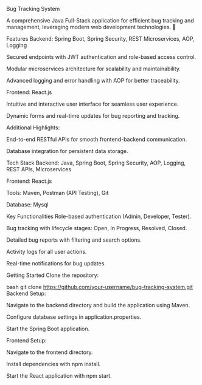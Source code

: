 Bug Tracking System

A comprehensive Java Full-Stack application for efficient bug tracking and management, leveraging modern web development technologies. 🚀

Features
Backend: Spring Boot, Spring Security, REST Microservices, AOP, Logging

Secured endpoints with JWT authentication and role-based access control.

Modular microservices architecture for scalability and maintainability.

Advanced logging and error handling with AOP for better traceability.

Frontend: React.js

Intuitive and interactive user interface for seamless user experience.

Dynamic forms and real-time updates for bug reporting and tracking.

Additional Highlights:

End-to-end RESTful APIs for smooth frontend-backend communication.

Database integration for persistent data storage.

Tech Stack
Backend: Java, Spring Boot, Spring Security, AOP, Logging, REST APIs, Microservices

Frontend: React.js

Tools: Maven, Postman (API Testing), Git

Database: Mysql

Key Functionalities
Role-based authentication (Admin, Developer, Tester).

Bug tracking with lifecycle stages: Open, In Progress, Resolved, Closed.

Detailed bug reports with filtering and search options.

Activity logs for all user actions.

Real-time notifications for bug updates.

Getting Started
Clone the repository:

bash
git clone https://github.com/your-username/bug-tracking-system.git
Backend Setup:

Navigate to the backend directory and build the application using Maven.

Configure database settings in application.properties.

Start the Spring Boot application.

Frontend Setup:

Navigate to the frontend directory.

Install dependencies with npm install.

Start the React application with npm start.
